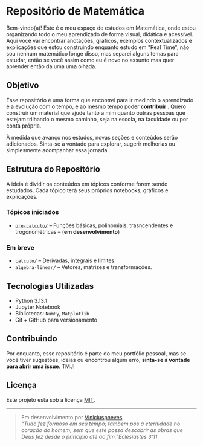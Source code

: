 # Repositório de Matemática

Bem-vindo(a)! Este é o meu espaço de estudos em Matemática, onde estou organizando todo o meu aprendizado de forma visual, didática e acessível. Aqui você vai encontrar anotações, gráficos, exemplos contextualizados e explicações que estou construindo enquanto estudo em "Real Time", não sou nenhum matemático longe disso, mas separei alguns temas para estudar, então se você assim como eu é novo no assunto mas quer aprender então da uma uma olhada.

## Objetivo

Esse repositório é uma forma que encontrei para ir medindo o aprendizado e a evolução com o tempo, e ao mesmo tempo poder **contribuir** . Quero construir um material que ajude tanto a mim quanto outras pessoas que estejam trilhando o mesmo caminho, seja na escola, na faculdade ou por conta própria.

À medida que avanço nos estudos, novas seções e conteúdos serão adicionados. Sinta-se à vontade para explorar, sugerir melhorias ou simplesmente acompanhar essa jornada.

## Estrutura do Repositório

A ideia é dividir os conteúdos em tópicos conforme forem sendo estudados. Cada tópico terá seus próprios notebooks, gráficos e explicações.

### Tópicos iniciados

- [`pre-calculo/`](./pre-calculo/) – Funções básicas, polinomiais, trasncendentes e trogonométricas – (**em desenvolvimento**)  

### Em breve

- `calculo/` – Derivadas, integrais e limites.
- `algebra-linear/` – Vetores, matrizes e transformações.

## Tecnologias Utilizadas

- Python 3.13.1  
- Jupyter Notebook  
- Bibliotecas: `NumPy`, `Matplotlib`  
- Git + GitHub para versionamento

## Contribuindo

Por enquanto, esse repositório é parte do meu portfólio pessoal, mas se você tiver sugestões, ideias ou encontrou algum erro, **sinta-se à vontade para abrir uma issue**. TMJ!  

## Licença

Este projeto está sob a licença [MIT](LICENSE).

---

> Em desenvolvimento por [Viniciuspneves](https://github.com/Viniciuspneves)  
> *“Tudo fez formoso em seu tempo; também pôs a eternidade no coração do homem, sem que este possa descobrir as obras que Deus fez desde o princípio até ao fim.”Eclesiastes 3:11*
